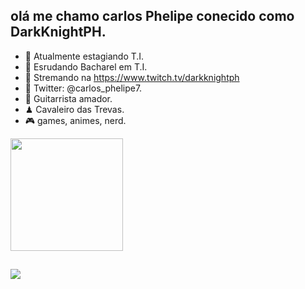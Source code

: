 ## olá me chamo carlos Phelipe conecido como DarkKnightPH.
- 🔭 Atualmente estagiando T.I.
- 🌱 Esrudando Bacharel em T.I.
- 👾 Stremando na https://www.twitch.tv/darkknightph
- 🐣 Twitter: @carlos_phelipe7.
- 🎸 Guitarrista amador.
- ♟ Cavaleiro das Trevas.
- 🎮 games, animes, nerd.


 <div>
  <a href="https://github.com/DarkKnightPH">
  <img height="180em" src="https://github-readme-stats.vercel.app/api?username=DarkKnightPH&show_icons=true&theme=dark&include_all_commits=true&count_private=true"/>
 
</div>
  
  ##
  
  
  <div>
      
 <a href="https://discord.gg/eTBDUGw7sX" target="_blank"><img src="https://img.shields.io/badge/Discord-7289DA?style=for-the-badge&logo=discord&logoColor=white" target="_blank"></a> 
 
  
 
    
    
   </div>
  
  
  ##
  
  
  
